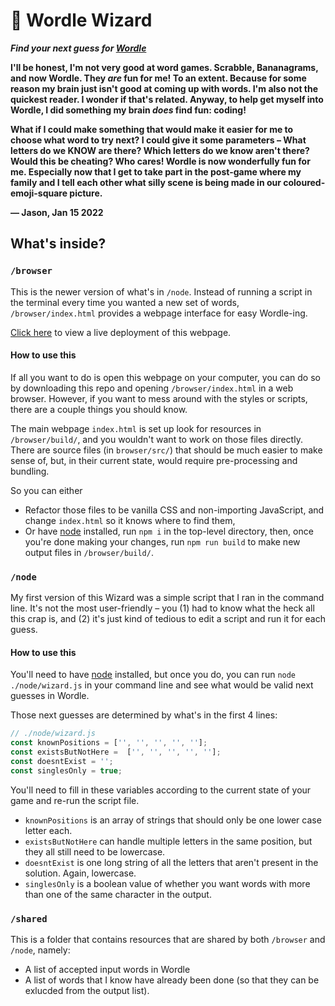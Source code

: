 # 🔮  Wordle Wizard

***Find your next guess for [Wordle](https://www.powerlanguage.co.uk/wordle/)***

**I'll be honest, I'm not very good at word games. Scrabble, Bananagrams, and now Wordle. They _are_ fun for me! To an extent. Because for some reason my brain just isn't good at coming up with words. I'm also not the quickest reader. I wonder if that's related. Anyway, to help get myself into Wordle, I did something my brain *does* find fun: coding!**

**What if I could make something that would make it easier for me to choose what word to try next? I could give it some parameters – What letters do we KNOW are there? Which letters do we know aren't there? Would this be cheating? Who cares! Wordle is now wonderfully fun for me. Especially now that I get to take part in the post-game where my family and I tell each other what silly scene is being made in our coloured-emoji-square picture.**

**— Jason, Jan 15 2022**

## What's inside?

### `/browser`
This is the newer version of what's in `/node`. Instead of running a script in the terminal every time you wanted a new set of words, `/browser/index.html` provides a webpage interface for easy Wordle-ing.

[Click here](https://wordlewizard.vercel.app/) to view a live deployment of this webpage.

#### How to use this

If all you want to do is open this webpage on your computer, you can do so by downloading this repo and opening `/browser/index.html` in a web browser. However, if you want to mess around with the styles or scripts, there are a couple things you should know. 

The main webpage `index.html` is set up look for resources in `/browser/build/`, and you wouldn't want to work on those files directly. There are source files (in `browser/src/`) that should be much easier to make sense of, but, in their current state, would require pre-processing and bundling.

So you can either 
- Refactor those files to be vanilla CSS and non-importing JavaScript, and change `index.html` so it knows where to find them,
- Or have [node](https://nodejs.org/en/) installed, run `npm i` in the top-level directory, then, once you're done making your changes, run `npm run build` to make new output files in `/browser/build/`.

### `/node`
My first version of this Wizard was a simple script that I ran in the command line. It's not the most user-friendly – you (1) had to know what the heck all this crap is, and (2) it's just kind of tedious to edit a script and run it for each guess.

#### How to use this
You'll need to have [node](https://nodejs.org/en/) installed, but once you do, you can run `node ./node/wizard.js` in your command line and see what would be valid next guesses in Wordle.

Those next guesses are determined by what's in the first 4 lines:
```javascript
// ./node/wizard.js
const knownPositions = ['', '', '', '', ''];
const existsButNotHere =  ['', '', '', '', ''];
const doesntExist = '';
const singlesOnly = true;
```
You'll need to fill in these variables according to the current state of your game and re-run the script file.

- `knownPositions` is an array of strings that should only be one lower case letter each.  
- `existsButNotHere` can handle multiple letters in the same position, but they all still need to be lowercase.  
- `doesntExist` is one long string of all the letters that aren't present in the solution. Again, lowercase.  
- `singlesOnly` is a boolean value of whether you want words with more than one of the same character in the output.  

### `/shared`

This is a folder that contains resources that are shared by both `/browser` and `/node`, namely:
- A list of accepted input words in Wordle
- A list of words that I know have already been done (so that they can be exlucded from the output list).



